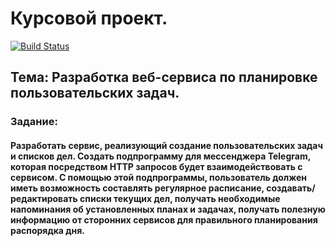 # Курсовой проект.
[![Build Status](https://travis-ci.org/bmstu-iu8-g4-2020-project/todo_web_service.svg?branch=master)](https://travis-ci.org/bmstu-iu8-g4-2020-project/todo_web_service)

## Тема: Разработка веб-сервиса по планировке пользовательских задач.

### Задание:
#### Разработать сервис, реализующий создание пользовательских задач и списков дел. Создать подпрограмму для мессенджера Telegram, которая посредством HTTP запросов будет взаимодействовать с сервисом. С помощью этой подпрограммы, пользователь должен иметь возможность составлять регулярное расписание, создавать/редактировать списки текущих дел, получать необходимые напоминания об установленных планах и задачах, получать полезную информацию от сторонних сервисов для правильного планирования распорядка дня.
